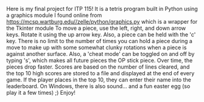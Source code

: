 Here is my final project for ITP 115!
It is a tetris program built in Python using a graphics module I found online from https://mcsp.wartburg.edu//zelle/python/graphics.py which is a wrapper for the Tkinter module
To move a piece, use the left, right, and down arrow keys. Rotate it using the up arrow key.
Also, a piece can be held with the 'c' key. There is no limit to the number of times you can hold a piece during a move to make up with some somewhat clunky rotations when a piece is against another surface.
Also, a 'cheat mode' can be toggled on and off by typing 's', which makes all future pieces the OP stick piece. 
Over time, the pieces drop faster.
Scores are based on the number of lines cleared, and the top 10 high scores are stored to a file and displayed at the end of every game. If the player places in the top 10, they can enter their name into the leaderboard.
On Windows, there is also sound... and a fun easter egg (so play it a few times) ;)
Enjoy! 
